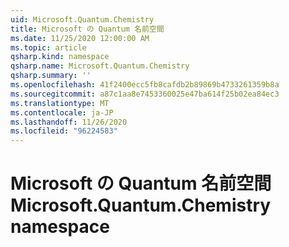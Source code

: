 ```yaml
---
uid: Microsoft.Quantum.Chemistry
title: Microsoft の Quantum 名前空間
ms.date: 11/25/2020 12:00:00 AM
ms.topic: article
qsharp.kind: namespace
qsharp.name: Microsoft.Quantum.Chemistry
qsharp.summary: ''
ms.openlocfilehash: 41f2400ecc5fb8cafdb2b89869b4733261359b8a
ms.sourcegitcommit: a87c1aa8e7453360025e47ba614f25b02ea84ec3
ms.translationtype: MT
ms.contentlocale: ja-JP
ms.lasthandoff: 11/26/2020
ms.locfileid: "96224583"
---
```

# <a name="microsoftquantumchemistry-namespace"></a><span data-ttu-id="507c5-102">Microsoft の Quantum 名前空間</span><span class="sxs-lookup"><span data-stu-id="507c5-102">Microsoft.Quantum.Chemistry namespace</span></span>



